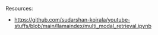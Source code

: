 Resources:
- https://github.com/sudarshan-koirala/youtube-stuffs/blob/main/llamaindex/multi_modal_retrieval.ipynb 
